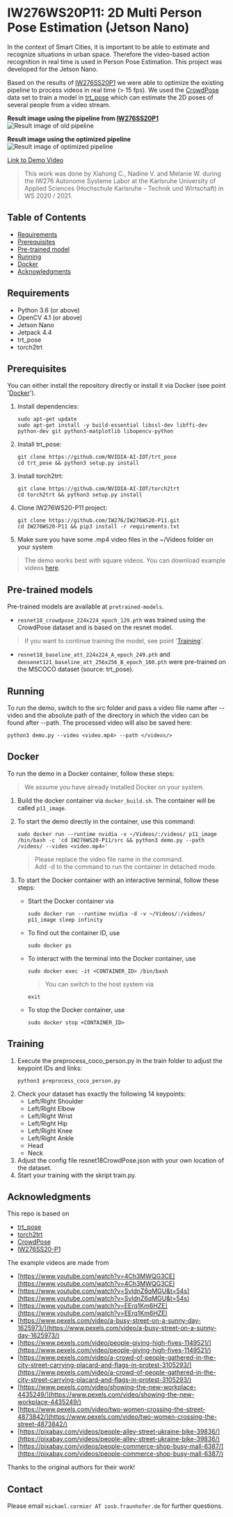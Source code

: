 # IW276WS20P11: 2D Multi Person Pose Estimation (Jetson Nano)

In the context of Smart Cities, it is important to be able to estimate and recognize situations in urban space.
Therefore the video-based action recognition in real time is used in Person Pose Estimation. This project was developed for the Jetson Nano.

Based on the results of [IW276SS20P1](https://github.com/IW276/IW276SS20-P1) we were able to optimize the existing pipeline to process videos in real time (> 15 fps). We used the [CrowdPose](https://github.com/Jeff-sjtu/CrowdPose) data set to train a model in [trt_pose](https://github.com/NVIDIA-AI-IOT/trt_pose) which can estimate the 2D poses of several people from a video stream.

**Result image using the pipeline from [IW276SS20P1](https://github.com/IW276/IW276SS20-P1)** <br />
![Result image of old pipeline](/result-images/dance_demo_old.jpg)<br />

**Result image using the optimized pipeline**<br />
![Result image of optimized pipeline](/result-images/dance_demo_optimized.jpg)<br />
  

[Link to Demo Video]()


> This work was done by Xiahong C., Nadine V. and Melanie W. during the IW276 Autonome Systeme Labor at the Karlsruhe University of Applied Sciences (Hochschule Karlsruhe - Technik und Wirtschaft) in WS 2020 / 2021. 

## Table of Contents

* [Requirements](#requirements)
* [Prerequisites](#prerequisites)
* [Pre-trained model](#pre-trained-model)
* [Running](#running)
* [Docker](#Docker)
* [Acknowledgments](#acknowledgments)

## Requirements
* Python 3.6 (or above)
* OpenCV 4.1 (or above)
* Jetson Nano
* Jetpack 4.4
* trt_pose
* torch2trt

## Prerequisites
You can either install the repository directly or install it via Docker (see point '[Docker](#Docker)').

1. Install dependencies:
    ```
    sudo apt-get update
    sudo apt-get install -y build-essential libssl-dev libffi-dev python-dev git python3-matplotlib libopencv-python
    ```
2. Install trt_pose:
    ```
    git clone https://github.com/NVIDIA-AI-IOT/trt_pose
    cd trt_pose && python3 setup.py install
    ```
3. Install torch2trt:
    ```
    git clone https://github.com/NVIDIA-AI-IOT/torch2trt
    cd torch2trt && python3 setup.py install
    ```
4. Clone IW276WS20-P11 project:
    ```
    git clone https://github.com/IW276/IW276WS20-P11.git
    cd IW276WS20-P11 && pip3 install -r requirements.txt
    ``` 
5. Make sure you have some .mp4 video files in the ~/Videos folder on your system
  > The demo works best with square videos.
  > You can download example videos [here](https://drive.google.com/drive/folders/1V--ryc-o-DVLaBRe7ET7AeKvQKV8SVm8).     

    
## Pre-trained models

Pre-trained models are available at ```pretrained-models```.
* ``resnet18_crowdpose_224x224_epoch_129.pth`` was trained using the CrowdPose dataset and is based on the resnet model.
> If you want to continue training the model, see point '[Training](#Training)'.
* ``resnet18_baseline_att_224x224_A_epoch_249.pth`` and ``densenet121_baseline_att_256x256_B_epoch_160.pth`` were pre-trained on the MSCOCO dataset (source: trt_pose).

## Running

To run the demo, switch to the src folder and pass a video file name after --video and the absolute path of the directory in which the video can be found after --path. The processed video will also be saved here:
```
python3 demo.py --video <video.mp4> --path </videos/>
```
## Docker

To run the demo in a Docker container, follow these steps:
> We assume you have already installed Docker on your system.

1. Build the docker container via ```docker_build.sh```. The container will be called ```p11_image```.
2. To start the demo directly in the container, use this command:
    ```
    sudo docker run --runtime nvidia -v ~/Videos/:/videos/ p11_image /bin/bash -c 'cd IW276WS20-P11/src && python3 demo.py --path /videos/ --video <video.mp4>'
    ```
   > Please replace the video file name in the command.                                                                                                                                                                                                                                            
   > Add -d to the command to run the container in detached mode.                                                                                                                                                                                                                                                  
                                                                                                                                                                                                                                                     
3. To start the Docker container with an interactive terminal, follow these steps:
    * Start the Docker container via
        ```
        sudo docker run --runtime nvidia -d -v ~/Videos/:/videos/ p11_image sleep infinity
        ```
   * To find out the container ID, use
        ```
        sudo docker ps 
        ```
   * To interact with the terminal into the Docker container, use
        ```
        sudo docker exec -it <CONTAINER_ID> /bin/bash 
        ```
     > You can switch to the host system via 
        ```
        exit
        ```                                                                                                                                                                                                                                                                                          
   * To stop the Docker container, use
        ```
        sudo docker stop <CONTAINER_ID>
        ```

## Training

1. Execute the preprocess_coco_person.py in the train folder to adjust the keypoint IDs and links:
    ```
    python3 preprocess_coco_person.py
    ```
2. Check your dataset has exactly the following 14 keypoints:
    * Left/Right Shoulder 
    * Left/Right Elbow
    * Left/Right Wrist
    * Left/Right Hip
    * Left/Right Knee
    * Left/Right Ankle
    * Head
    * Neck
3. Adjust the config file resnet18CrowdPose.json with your own location of the dataset.
4. Start your training with the skript train.py.
## Acknowledgments

This repo is based on
* [trt_pose](https://github.com/NVIDIA-AI-IOT/trt_pose)
* [torch2trt](https://github.com/NVIDIA-AI-IOT/torch2trt)
* [CrowdPose](https://github.com/Jeff-sjtu/CrowdPose)
* [IW276SS20-P1](https://github.com/IW276/IW276SS20-P1)

The example videos are made from
* [https://www.youtube.com/watch?v=4Ch3MWQG3CE](https://www.youtube.com/watch?v=4Ch3MWQG3CE)
* [https://www.youtube.com/watch?v=SvldnZ6qMGU&t=54s](https://www.youtube.com/watch?v=SvldnZ6qMGU&t=54s)
* [https://www.youtube.com/watch?v=EErq1Km6HZE](https://www.youtube.com/watch?v=EErq1Km6HZE)
* [https://www.pexels.com/video/a-busy-street-on-a-sunny-day-1625973/](https://www.pexels.com/video/a-busy-street-on-a-sunny-day-1625973/)
* [https://www.pexels.com/video/people-giving-high-fives-1149521/](https://www.pexels.com/video/people-giving-high-fives-1149521/)
* [https://www.pexels.com/video/a-crowd-of-people-gathered-in-the-city-street-carrying-placard-and-flags-in-protest-3105293/](https://www.pexels.com/video/a-crowd-of-people-gathered-in-the-city-street-carrying-placard-and-flags-in-protest-3105293/)
* [https://www.pexels.com/video/showing-the-new-workplace-4435249/](https://www.pexels.com/video/showing-the-new-workplace-4435249/)
* [https://www.pexels.com/video/two-women-crossing-the-street-4873842/](https://www.pexels.com/video/two-women-crossing-the-street-4873842/)
* [https://pixabay.com/videos/people-alley-street-ukraine-bike-39836/](https://pixabay.com/videos/people-alley-street-ukraine-bike-39836/)
* [https://pixabay.com/videos/people-commerce-shop-busy-mall-6387/](https://pixabay.com/videos/people-commerce-shop-busy-mall-6387/)


Thanks to the original authors for their work!

## Contact
Please email `mickael.cormier AT iosb.fraunhofer.de` for further questions.
